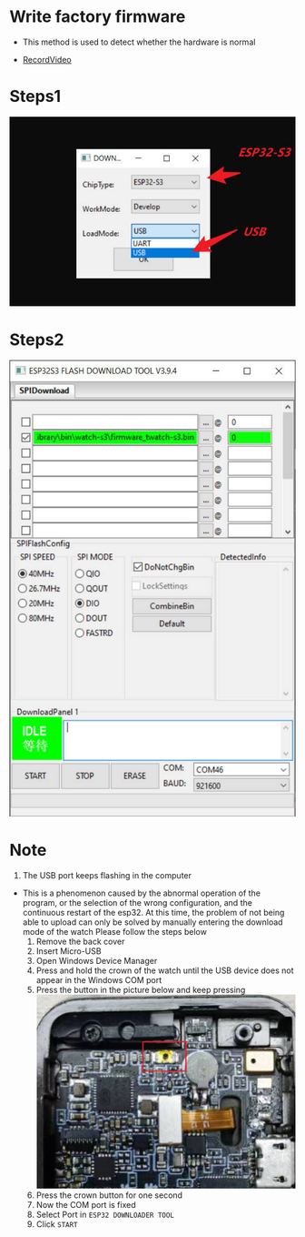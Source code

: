 # Write factory firmware

* This method is used to detect whether the hardware is normal

* [RecordVideo](https://youtu.be/k0VfGREFaZE)


# Steps1

![](1.jpg)

# Steps2

![](2.jpg)

# Note

1. The USB port keeps flashing in the computer
* This is a phenomenon caused by the abnormal operation of the program, or the selection of the wrong configuration, and the continuous restart of the esp32. At this time, the problem of not being able to upload can only be solved by manually entering the download mode of the watch
Please follow the steps below
   1. Remove the back cover
   2. Insert Micro-USB
   3. Open Windows Device Manager
   4. Press and hold the crown of the watch until the USB device does not appear in the Windows COM port
   5. Press the button in the picture below and keep pressing
    ![](../images/BUTTON.jpg)
   6. Press the crown button for one second
   7. Now the COM port is fixed
   8. Select Port in `ESP32 DOWNLOADER TOOL`
   9. Click `START`